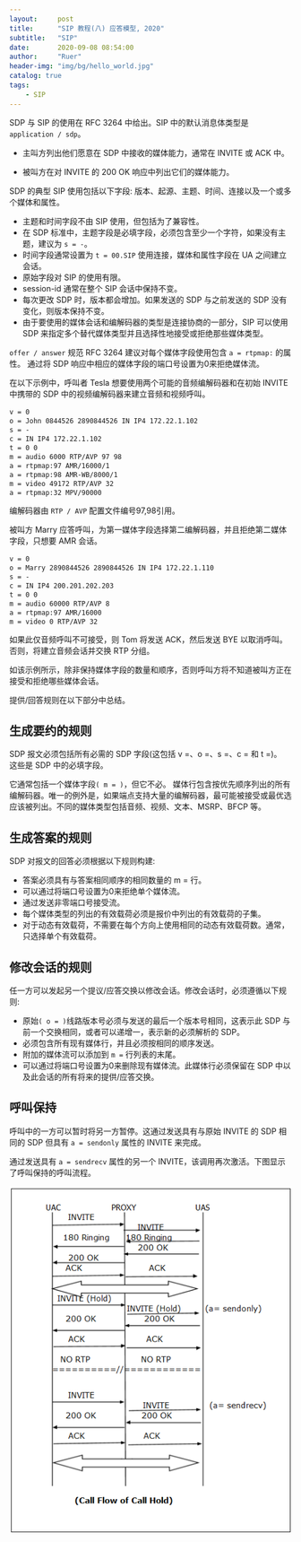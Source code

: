```yaml
---
layout:     post
title:      "SIP 教程(八) 应答模型, 2020"
subtitle:   "SIP"
date:       2020-09-08 08:54:00
author:     "Ruer"
header-img: "img/bg/hello_world.jpg"
catalog: true
tags:
    - SIP
---
```


SDP 与 SIP 的使用在 RFC 3264 中给出。SIP 中的默认消息体类型是 `application / sdp`。

* 主叫方列出他们愿意在 SDP 中接收的媒体能力，通常在 INVITE 或 ACK 中。

* 被叫方在对 INVITE 的 200 OK 响应中列出它们的媒体能力。

SDP 的典型 SIP 使用包括以下字段: 版本、起源、主题、时间、连接以及一个或多个媒体和属性。

* 主题和时间字段不由 SIP 使用，但包括为了兼容性。
* 在 SDP 标准中，主题字段是必填字段，必须包含至少一个字符，如果没有主题，建议为 `s = -`。
* 时间字段通常设置为 `t = 00.SIP` 使用连接，媒体和属性字段在 UA 之间建立会话。
* 原始字段对 SIP 的使用有限。
* session-id 通常在整个 SIP 会话中保持不变。
* 每次更改 SDP 时，版本都会增加。如果发送的 SDP 与之前发送的 SDP 没有变化，则版本保持不变。
* 由于要使用的媒体会话和编解码器的类型是连接协商的一部分，SIP 可以使用 SDP 来指定多个替代媒体类型并且选择性地接受或拒绝那些媒体类型。

`offer / answer` 规范 RFC 3264 建议对每个媒体字段使用包含 `a = rtpmap:` 的属性。 通过将 SDP 响应中相应的媒体字段的端口号设置为0来拒绝媒体流。

在以下示例中，呼叫者 Tesla 想要使用两个可能的音频编解码器和在初始 INVITE 中携带的 SDP 中的视频编解码器来建立音频和视频呼叫。

```
v = 0 
o = John 0844526 2890844526 IN IP4 172.22.1.102  
s = - 
c = IN IP4 172.22.1.102 
t = 0 0 
m = audio 6000 RTP/AVP 97 98 
a = rtpmap:97 AMR/16000/1 
a = rtpmap:98 AMR-WB/8000/1 
m = video 49172 RTP/AVP 32 
a = rtpmap:32 MPV/90000 
```

编解码器由 `RTP / AVP` 配置文件编号97,98引用。

被叫方 Marry 应答呼叫，为第一媒体字段选择第二编解码器，并且拒绝第二媒体字段，只想要 AMR 会话。

```
v = 0 
o = Marry 2890844526 2890844526 IN IP4 172.22.1.110 
s = - 
c = IN IP4 200.201.202.203 
t = 0 0 
m = audio 60000 RTP/AVP 8 
a = rtpmap:97 AMR/16000 
m = video 0 RTP/AVP 32 
```

如果此仅音频呼叫不可接受，则 Tom 将发送 ACK，然后发送 BYE 以取消呼叫。否则，将建立音频会话并交换 RTP 分组。

如该示例所示，除非保持媒体字段的数量和顺序，否则呼叫方将不知道被叫方正在接受和拒绝哪些媒体会话。

提供/回答规则在以下部分中总结。

## 生成要约的规则

SDP 报文必须包括所有必需的 SDP 字段(这包括 v =、o =、s =、c = 和 t =)。 这些是 SDP 中的必填字段。

它通常包括一个媒体字段`( m = )`，但它不必。 媒体行包含按优先顺序列出的所有编解码器。唯一的例外是，如果端点支持大量的编解码器，最可能被接受或最优选应该被列出。不同的媒体类型包括音频、视频、文本、MSRP、BFCP 等。

## 生成答案的规则

SDP 对报文的回答必须根据以下规则构建:

* 答案必须具有与答案相同顺序的相同数量的 m = 行。
* 可以通过将端口号设置为0来拒绝单个媒体流。
* 通过发送非零端口号接受流。
* 每个媒体类型的列出的有效载荷必须是报价中列出的有效载荷的子集。
* 对于动态有效载荷，不需要在每个方向上使用相同的动态有效载荷数。通常，只选择单个有效载荷。

## 修改会话的规则

任一方可以发起另一个提议/应答交换以修改会话。修改会话时，必须遵循以下规则:

* 原始`( o = )`线路版本号必须与发送的最后一个版本号相同，这表示此 SDP 与前一个交换相同，或者可以递增一，表示新的必须解析的 SDP。
* 必须包含所有现有媒体行，并且必须按相同的顺序发送。
* 附加的媒体流可以添加到 `m =` 行列表的末尾。
* 可以通过将端口号设置为0来删除现有媒体流。此媒体行必须保留在 SDP 中以及此会话的所有将来的提供/应答交换。

## 呼叫保持

呼叫中的一方可以暂时将另一方暂停。这通过发送具有与原始 INVITE 的 SDP 相同的 SDP 但具有 `a = sendonly` 属性的 INVITE 来完成。

通过发送具有 `a = sendrecv` 属性的另一个 INVITE，该调用再次激活。下图显示了呼叫保持的呼叫流程。

![1](/img/SIP/呼叫保持流程.jpg)
